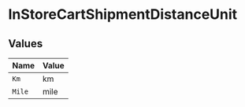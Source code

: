 # InStoreCartShipmentDistanceUnit


## Values

| Name   | Value  |
| ------ | ------ |
| `Km`   | km     |
| `Mile` | mile   |